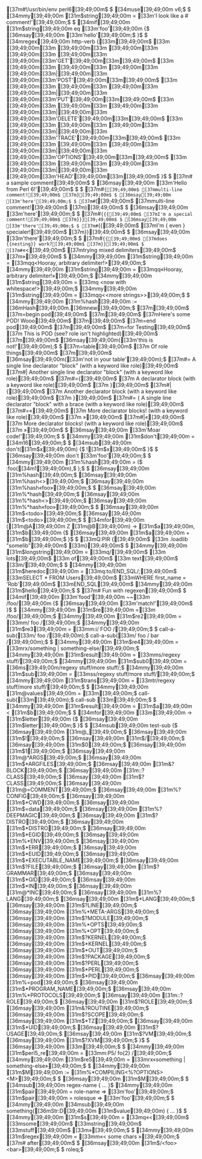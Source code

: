 [37m#!/usr/bin/env perl6[39;49;00m$
$
[34muse[39;49;00m v6;$
$
[34mmy[39;49;00m [31m$string[39;49;00m = [33m'I look like a # comment!'[39;49;00m;$
$
[34mif[39;49;00m [31m$string[39;49;00m eq [33m'foo'[39;49;00m {$
    [36msay[39;49;00m [33m'hello'[39;49;00m;$
}$
$
[34mregex[39;49;00m http-verb {[33m[39;49;00m$
[33m [39;49;00m[33m [39;49;00m[33m [39;49;00m[33m [39;49;00m[33m [39;49;00m[33m [39;49;00m[33m'GET'[39;49;00m[33m[39;49;00m$
[33m [39;49;00m[33m [39;49;00m[33m [39;49;00m[33m [39;49;00m[33m|[39;49;00m[33m [39;49;00m[33m'POST'[39;49;00m[33m[39;49;00m$
[33m [39;49;00m[33m [39;49;00m[33m [39;49;00m[33m [39;49;00m[33m|[39;49;00m[33m [39;49;00m[33m'PUT'[39;49;00m[33m[39;49;00m$
[33m [39;49;00m[33m [39;49;00m[33m [39;49;00m[33m [39;49;00m[33m|[39;49;00m[33m [39;49;00m[33m'DELETE'[39;49;00m[33m[39;49;00m$
[33m [39;49;00m[33m [39;49;00m[33m [39;49;00m[33m [39;49;00m[33m|[39;49;00m[33m [39;49;00m[33m'TRACE'[39;49;00m[33m[39;49;00m$
[33m [39;49;00m[33m [39;49;00m[33m [39;49;00m[33m [39;49;00m[33m|[39;49;00m[33m [39;49;00m[33m'OPTIONS'[39;49;00m[33m[39;49;00m$
[33m [39;49;00m[33m [39;49;00m[33m [39;49;00m[33m [39;49;00m[33m|[39;49;00m[33m [39;49;00m[33m'HEAD'[39;49;00m[33m[39;49;00m$
}$
$
[37m# a sample comment[39;49;00m$
$
[36msay[39;49;00m [33m'Hello from Perl 6!'[39;49;00m$
$
$
[37m#`{[39;49;00m$
[37mmulti-line comment![39;49;00m$
[37m}[39;49;00m$
$
[36msay[39;49;00m [33m'here'[39;49;00m;$
$
[37m#`([39;49;00m$
[37mmulti-line comment![39;49;00m$
[37m)[39;49;00m$
$
[36msay[39;49;00m [33m'here'[39;49;00m;$
$
[37m#`{{{[39;49;00m$
[37mI'm a special comment![39;49;00m$
[37m}}}[39;49;00m$
$
[36msay[39;49;00m [33m'there'[39;49;00m;$
$
[37m#`{{[39;49;00m$
[37mI'm { even } specialer![39;49;00m$
[37m}}[39;49;00m$
$
[36msay[39;49;00m [33m'there'[39;49;00m;$
$
[37m#`{{[39;49;00m$
[37mdoes {{nesting}} work?[39;49;00m$
[37m}}[39;49;00m$
$
[37m#`«<[39;49;00m$
[37mtrying mixed delimiters[39;49;00m$
[37m»[39;49;00m$
$
[34mmy[39;49;00m [31m$string[39;49;00m = [33mqq<Hooray, arbitrary delimiter!>[39;49;00m;$
[34mmy[39;49;00m [31m$string[39;49;00m = [33mqq«Hooray, arbitrary delimiter!»[39;49;00m;$
[34mmy[39;49;00m [31m$string[39;49;00m = [33mq <now with whitespace!>[39;49;00m;$
[34mmy[39;49;00m [31m$string[39;49;00m = [33mqq<<more strings>>[39;49;00m;$
$
[34mmy[39;49;00m [31m%hash[39;49;00m := [36mHash[39;49;00m.[36mnew[39;49;00m;$
[37m[39;49;00m$
[37m=begin pod[39;49;00m$
[37m[39;49;00m$
[37mHere's some POD!  Wooo[39;49;00m$
[37m[39;49;00m$
[37m=end pod[39;49;00m$
[37m[39;49;00m$
[37m=for Testing[39;49;00m$
[37m    This is POD (see? role isn't highlighted)[39;49;00m$
[37m[39;49;00m$
[36msay[39;49;00m([33m'this is not!'[39;49;00m);$
$
[37m=table[39;49;00m$
[37m    Of role things[39;49;00m$
[37m[39;49;00m$
[36msay[39;49;00m([33m'not in your table'[39;49;00m);$
[37m#= A single line declarator "block" (with a keyword like role)[39;49;00m$
[37m#| Another single line declarator "block" (with a keyword like role)[39;49;00m$
[37m#={[39;49;00m$
[37m    A declarator block (with a keyword like role)[39;49;00m$
[37m  }[39;49;00m$
[37m#|{[39;49;00m$
[37m    Another declarator block (with a keyword like role)[39;49;00m$
[37m  }[39;49;00m$
[37m#= { A single line declarator "block" with a brace (with a keyword like role)[39;49;00m$
[37m#=«[39;49;00m$
[37m    More declarator blocks! (with a keyword like role)[39;49;00m$
[37m  »[39;49;00m$
[37m#|«[39;49;00m$
[37m    More declarator blocks! (with a keyword like role)[39;49;00m$
[37m  »[39;49;00m$
$
[36msay[39;49;00m [33m'Moar code!'[39;49;00m;$
$
[34mmy[39;49;00m [31m$don't[39;49;00m = [34m16[39;49;00m;$
$
[34msub[39;49;00m don't([31m$x[39;49;00m) {$
    ![31m$x[39;49;00m$
}$
$
[36msay[39;49;00m don't [33m'foo'[39;49;00m;$
$
[34mmy[39;49;00m [31m%hash[39;49;00m = ($
    :foo([34m1[39;49;00m),$
);$
$
[36msay[39;49;00m [31m%hash<foo>[39;49;00m;$
[36msay[39;49;00m [31m%hash<<foo>>[39;49;00m;$
[36msay[39;49;00m [31m%hash«foo»[39;49;00m;$
$
[36msay[39;49;00m [31m%*hash<foo>[39;49;00m;$
[36msay[39;49;00m [31m%*hash<<foo>>[39;49;00m;$
[36msay[39;49;00m [31m%*hash«foo»[39;49;00m;$
$
[36msay[39;49;00m [31m$<todo>[39;49;00m;$
[36msay[39;49;00m [31m$<todo>[39;49;00m;$
$
[34mfor[39;49;00m ([31m@A[39;49;00m Z [31m@B[39;49;00m) -> [31m$a[39;49;00m, [31m$b[39;49;00m {$
    [36msay[39;49;00m [31m$a[39;49;00m + [31m$b[39;49;00m;$
}$
$
[33mQ:PIR {[39;49;00m$
[33m    .loadlib "somelib"[39;49;00m$
[33m}[39;49;00m$
$
[34mmy[39;49;00m [31m$longstring[39;49;00m = [33mq/[39;49;00m$
[33m    lots[39;49;00m$
[33m    of[39;49;00m$
[33m    text[39;49;00m$
[33m/[39;49;00m;$
$
[34mmy[39;49;00m [31m$heredoc[39;49;00m = [33mq:to/END_SQL/;[39;49;00m$
[33mSELECT * FROM Users[39;49;00m$
[33mWHERE first_name = 'Rob'[39;49;00m$
[33mEND_SQL[39;49;00m$
[34mmy[39;49;00m [31m$hello[39;49;00m;$
$
[37m# Fun with regexen[39;49;00m$
$
[34mif[39;49;00m [33m'food'[39;49;00m ~~[33m /foo/[39;49;00m {$
    [36msay[39;49;00m [33m'match!'[39;49;00m$
}$
$
[34mmy[39;49;00m [31m$re[39;49;00m  =[33m /foo/[39;49;00m;$
[34mmy[39;49;00m [31m$re2[39;49;00m = [33mm/ foo /[39;49;00m;$
[34mmy[39;49;00m [31m$re3[39;49;00m = [33mm:i/ FOO /[39;49;00m;$
$
call-a-sub([33m/ foo /[39;49;00m);$
call-a-sub([33m/ foo \/ bar /[39;49;00m);$
$
[34mmy[39;49;00m [31m$re4[39;49;00m    = [33mrx/something | something-else/[39;49;00m;$
[34mmy[39;49;00m [31m$result[39;49;00m = [33mms/regexy stuff/[39;49;00m;$
[34mmy[39;49;00m [31m$sub0[39;49;00m   = [36ms[39;49;00m/regexy stuff/more stuff/;$
[34mmy[39;49;00m [31m$sub[39;49;00m    = [33mss/regexy stuff/more stuff/[39;49;00m;$
[34mmy[39;49;00m [31m$trans[39;49;00m  = [33mtr/regexy stuff/more stuff/[39;49;00m;$
$
[34mmy[39;49;00m [31m@values[39;49;00m = [33m<a b c d>[39;49;00m;$
call-sub([33m<a b c d>[39;49;00m);$
call-sub [33m<a b c d>[39;49;00m;$
$
[34mmy[39;49;00m [31m$result[39;49;00m = [31m$a[39;49;00m < [31m$b[39;49;00m;$
$
[34mfor[39;49;00m [33m<a b c d>[39;49;00m -> [31m$letter[39;49;00m {$
    [36msay[39;49;00m [31m$letter[39;49;00m;$
}$
$
[34msub[39;49;00m test-sub {$
    [36msay[39;49;00m [31m@_[39;49;00m;$
    [36msay[39;49;00m [31m$![39;49;00m;$
    [36msay[39;49;00m [31m$/[39;49;00m;$
    [36msay[39;49;00m [31m$0[39;49;00m;$
    [36msay[39;49;00m [31m$1[39;49;00m;$
    [36msay[39;49;00m [31m@*ARGS[39;49;00m;$
    [36msay[39;49;00m [31m$*ARGFILES[39;49;00m;$
    [36msay[39;49;00m [31m&?BLOCK[39;49;00m;$
    [36msay[39;49;00m [31m::?CLASS[39;49;00m;$
    [36msay[39;49;00m [31m$?CLASS[39;49;00m;$
    [36msay[39;49;00m [31m@=COMMENT[39;49;00m;$
    [36msay[39;49;00m [31m%?CONFIG[39;49;00m;$
    [36msay[39;49;00m [31m$*CWD[39;49;00m;$
    [36msay[39;49;00m [31m$=data[39;49;00m;$
    [36msay[39;49;00m [31m%?DEEPMAGIC[39;49;00m;$
    [36msay[39;49;00m [31m$?DISTRO[39;49;00m;$
    [36msay[39;49;00m [31m$*DISTRO[39;49;00m;$
    [36msay[39;49;00m [31m$*EGID[39;49;00m;$
    [36msay[39;49;00m [31m%*ENV[39;49;00m;$
    [36msay[39;49;00m [31m$*ERR[39;49;00m;$
    [36msay[39;49;00m [31m$*EUID[39;49;00m;$
    [36msay[39;49;00m [31m$*EXECUTABLE_NAME[39;49;00m;$
    [36msay[39;49;00m [31m$?FILE[39;49;00m;$
    [36msay[39;49;00m [31m$?GRAMMAR[39;49;00m;$
    [36msay[39;49;00m [31m$*GID[39;49;00m;$
    [36msay[39;49;00m [31m$*IN[39;49;00m;$
    [36msay[39;49;00m [31m@*INC[39;49;00m;$
    [36msay[39;49;00m [31m%?LANG[39;49;00m;$
    [36msay[39;49;00m [31m$*LANG[39;49;00m;$
    [36msay[39;49;00m [31m$?LINE[39;49;00m;$
    [36msay[39;49;00m [31m%*META-ARGS[39;49;00m;$
    [36msay[39;49;00m [31m$?MODULE[39;49;00m;$
    [36msay[39;49;00m [31m%*OPTS[39;49;00m;$
    [36msay[39;49;00m [31m%*OPT[39;49;00m;$
    [36msay[39;49;00m [31m$?KERNEL[39;49;00m;$
    [36msay[39;49;00m [31m$*KERNEL[39;49;00m;$
    [36msay[39;49;00m [31m$*OUT[39;49;00m;$
    [36msay[39;49;00m [31m$?PACKAGE[39;49;00m;$
    [36msay[39;49;00m [31m$?PERL[39;49;00m;$
    [36msay[39;49;00m [31m$*PERL[39;49;00m;$
    [36msay[39;49;00m [31m$*PID[39;49;00m;$
    [36msay[39;49;00m [31m%=pod[39;49;00m;$
    [36msay[39;49;00m [31m$*PROGRAM_NAME[39;49;00m;$
    [36msay[39;49;00m [31m%*PROTOCOLS[39;49;00m;$
    [36msay[39;49;00m [31m::?ROLE[39;49;00m;$
    [36msay[39;49;00m [31m$?ROLE[39;49;00m;$
    [36msay[39;49;00m [31m&?ROUTINE[39;49;00m;$
    [36msay[39;49;00m [31m$?SCOPE[39;49;00m;$
    [36msay[39;49;00m [31m$*TZ[39;49;00m;$
    [36msay[39;49;00m [31m$*UID[39;49;00m;$
    [36msay[39;49;00m [31m$?USAGE[39;49;00m;$
    [36msay[39;49;00m [31m$?VM[39;49;00m;$
    [36msay[39;49;00m [31m$?XVM[39;49;00m;$
}$
$
[36msay[39;49;00m [33m<a b c>[39;49;00m;$
$
[34mmy[39;49;00m [31m$perl5_re[39;49;00m = [33mm:P5/ fo{2} /[39;49;00m;$
[34mmy[39;49;00m [31m$re5[39;49;00m      = [33mrx«something | something-else»[39;49;00m;$
$
[34mmy[39;49;00m [31m$M[39;49;00m := [31m%*COMPILING<%?OPTIONS><M>[39;49;00m;$
$
[36msay[39;49;00m [31m$M[39;49;00m;$
$
[34msub[39;49;00m regex-name { ... }$
[34mmy[39;49;00m [31m$pair[39;49;00m = role-name => [33m'foo'[39;49;00m;$
[31m$pair[39;49;00m = rolesque => [33m'foo'[39;49;00m;$
$
[34mmy[39;49;00m [34msub[39;49;00m something([36mStr:D[39;49;00m [31m$value[39;49;00m) { ... }$
$
[34mmy[39;49;00m [31m$s[39;49;00m = [33mq«<[39;49;00m$
[33msome[39;49;00m$
[33mstring[39;49;00m$
[33mstuff[39;49;00m$
[33m»[39;49;00m;$
$
[34mmy[39;49;00m [31m$regex[39;49;00m = [33mm«< some chars »[39;49;00m;$
[37m# after[39;49;00m$
$
[36msay[39;49;00m [31m$/<foo><bar>[39;49;00m;$
$
roleq;$
